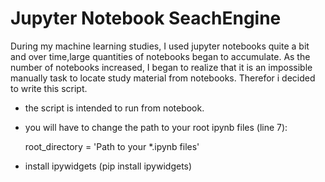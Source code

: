 # Jupyter Notebook SeachEngine

During my machine learning studies, I used jupyter notebooks quite a bit and over time,large quantities of notebooks began to accumulate.
As the number of notebooks increased, I began to realize that it is an impossible manually task to locate study material from notebooks.
Therefor i decided to write this script.

* the script is intended to run from notebook.

* you will have to change the path to your root ipynb files (line 7):

  root_directory = 'Path to your *.ipynb files'
  
* install ipywidgets (pip install ipywidgets)
